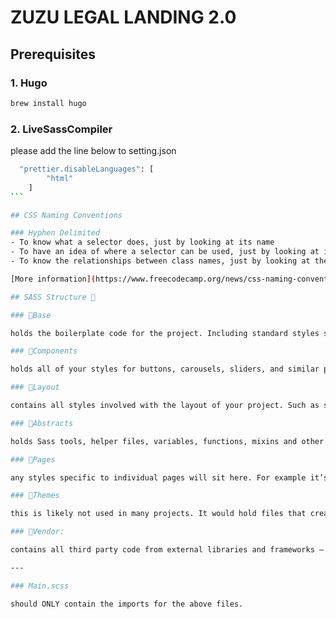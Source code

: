 # ZUZU LEGAL LANDING 2.0

## Prerequisites

### 1. Hugo

```sh
brew install hugo
```

### 2. LiveSassCompiler

please add the line below to setting.json

````sh
  "prettier.disableLanguages": [
        "html"
    ]
```

## CSS Naming Conventions

### Hyphen Delimited
- To know what a selector does, just by looking at its name
- To have an idea of where a selector can be used, just by looking at it
- To know the relationships between class names, just by looking at them

[More information](https://www.freecodecamp.org/news/css-naming-conventions-that-will-save-you-hours-of-debugging-35cea737d849/)

## SASS Structure 🕋

### 📁Base

holds the boilerplate code for the project. Including standard styles such as resets and typographic rules, which are commonly used throughout your project.

### 📁Components

holds all of your styles for buttons, carousels, sliders, and similar page components (think widgets). Your project will typically contain a lot of component files — as the whole site/app should be mostly composed of small modules.

### 📁Layout

contains all styles involved with the layout of your project. Such as styles for your header, footer, navigation and the grid system.

### 📁Abstracts

holds Sass tools, helper files, variables, functions, mixins and other config files. These files are meant to be just helpers which don’t output any CSS when compiled.

### 📁Pages

any styles specific to individual pages will sit here. For example it’s not uncommon for the home page of your site to require page specific styles that no other page receives.

### 📁Themes

this is likely not used in many projects. It would hold files that create project specific themes. For example if sections of your site contain alternate color schemes.

### 📁Vendor:

contains all third party code from external libraries and frameworks — such as Normalize, Bootstrap, jQueryUI, etc. However, there is often a need to override vendor code. If this is required, its good practice to create a new folder called vendors-extensions/ and then name any files after the vendors they overwrite. The filevendors-extensions/\_bootstrap.scss would contain all your Bootstrap overrides — as editing the vendor files themselves, isn’t generally a good idea.

---

### Main.scss

should ONLY contain the imports for the above files.
````
